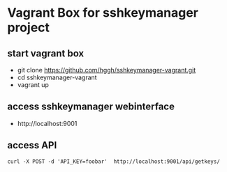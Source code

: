 # Vagrant Box for sshkeymanager project

## start vagrant box

  * git clone https://github.com/hggh/sshkeymanager-vagrant.git
  * cd sshkeymanager-vagrant
  * vagrant up

## access sshkeymanager webinterface

 * http://localhost:9001


## access API

    curl -X POST -d 'API_KEY=foobar'  http://localhost:9001/api/getkeys/
